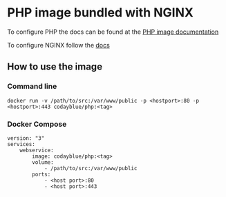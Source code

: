 # PHP image bundled with NGINX

To configure PHP the docs can be found at the [PHP image documentation](https://hub.docker.com/_/php/)

To configure NGINX follow the [docs](https://docs.nginx.com/nginx/admin-guide/)

## How to use the image

### Command line

`docker run -v /path/to/src:/var/www/public -p <hostport>:80 -p <hostport>:443 codayblue/php:<tag>`

### Docker Compose

```
version: "3"
services:
    webservice:
        image: codayblue/php:<tag>
        volume: 
            - /path/to/src:/var/www/public
        ports:
            - <host port>:80
            - <host port>:443
```

